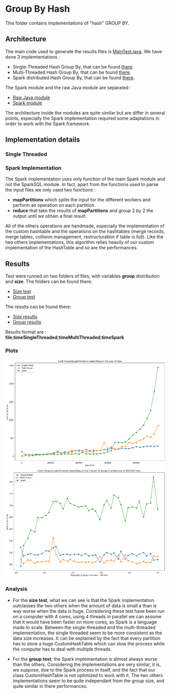 # Group By Hash
This folder contains implementations of "hash" GROUP BY. 

## Architecture
The main code used to generate the results files is [MainTest.java](final/src/main/java/MainTest.java).
We have done 3 implemtentations :
 - Single-Threaded Hash Group By, that can be found [there](final/src/main/java/raw_java/HashGroupBySingle.java).
 - Multi-Threaded Hash Group By, that can be found  [there](final/src/main/java/raw_java/PartitioningHashGroupBy.java).
 - Spark distributed Hash Group By, that can be found [there](final/src/main/java/spark/HashGroupBySpark.java).
 
 The Spark module and the raw Java module are separated :
  - [Raw Java module](final/src/main/java/raw_java)
  - [Spark module](final/src/main/java/spark)
  
The architecture inside the modules are quite similar but are differ in several points, especially the Spark implementation required some adaptations in order to work with the Spark framework.

## Implementation details
### Single Threaded
### Spark Implementation
The Spark implementation uses only function of the main Spark module and not the SparkSQL module.
In fact, apart from the functions used to parse the input files we only used two functions :
- **mapPartitions** which splits the input for the different workers and perform an operation on each partition. 
- **reduce** that take the results of **mapPartitions** and group 2 by 2 the output until we obtain a final result.

All of the others operations are handmade, especially the implementation of the custom hashtable and the operations on the hashtables (merge records, merge tables, collision management, restructuration if table is full).
Like the two others implementations, this algorithm relies heavily of our custom implementation of the HashTable and so are the performances.

## Results

Test were runned on two folders of files, with variables **group** distribution and **size**.
The folders can be found there:
 - [Size test](/dataGen/size)
 - [Group test](/dataGen/group)
 
 The results can be found there:
 - [Size results](final/result_size.csv)
 - [Group results](final/result_group.csv)
 
 Results format are : **file**;**timeSingleThreaded**;**timeMultiThreaded**;**timeSpark**
 
 ### Plots

 ![](img/size.png)
 ![](img/group.png)

### Analysis
 - For the **size test**, what we can see is that the Spark implementation outclasses the two others when the amount of data is small a
than is way worse when the data is huge. Considering these test have been run on a computer with 4 cores, using 4 threads in parallel we can assume that it would have been faster on more cores, as Spark is a language made to scale. Between the single-threaded and the multi-threaded implementation, the single threaded seem to be more consistent as the data size increases. It can be explained by the fact that every partition has to store a huge CustomHashTable which can slow the process while the computer has to deal with multiple threads.

 - For the **group test**, the Spark implementation is almost always worse than the others. Considering the implementations are very similar, it is, we suppose, due to the Spark process in itself, and the fact that our class CustomHashTable is not optimized to work with it. The two others implementations seem to be quite independant from the group size, and quite similar in there performances.

